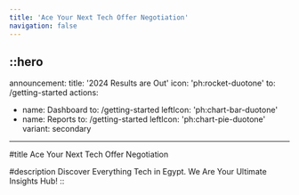 ```yaml
---
title: 'Ace Your Next Tech Offer Negotiation'
navigation: false
---
```


::hero
---
announcement:
  title: '2024 Results are Out'
  icon: 'ph:rocket-duotone'
  to: /getting-started
actions:
  - name: Dashboard
    to: /getting-started
    leftIcon: 'ph:chart-bar-duotone'
  - name: Reports
    to: /getting-started
    leftIcon: 'ph:chart-pie-duotone'
    variant: secondary
---

#title
Ace Your Next Tech Offer Negotiation

#description
Discover Everything Tech in Egypt. We Are Your Ultimate Insights Hub!
::

